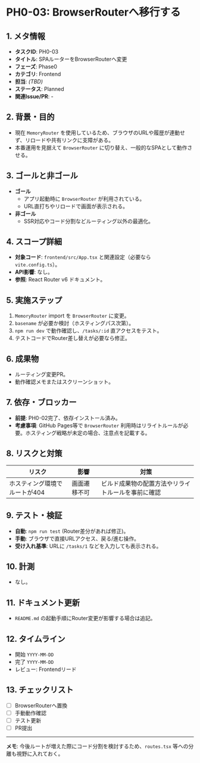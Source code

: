 # PH0-03: BrowserRouterへ移行する

## 1. メタ情報
- **タスクID**: PH0-03
- **タイトル**: SPAルーターをBrowserRouterへ変更
- **フェーズ**: Phase0
- **カテゴリ**: Frontend
- **担当**: _(TBD)_
- **ステータス**: Planned
- **関連Issue/PR**: -

## 2. 背景・目的
- 現在 `MemoryRouter` を使用しているため、ブラウザのURLや履歴が連動せず、リロードや共有リンクに支障がある。
- 本番運用を見据えて `BrowserRouter` に切り替え、一般的なSPAとして動作させる。

## 3. ゴールと非ゴール
- **ゴール**
  - アプリ起動時に `BrowserRouter` が利用されている。
  - URL直打ちやリロードで画面が表示される。
- **非ゴール**
  - SSR対応やコード分割などルーティング以外の最適化。

## 4. スコープ詳細
- **対象コード**: `frontend/src/App.tsx` と関連設定（必要なら `vite.config.ts`）。
- **API影響**: なし。
- **参照**: React Router v6 ドキュメント。

## 5. 実施ステップ
1. `MemoryRouter` import を `BrowserRouter` に変更。
2. `basename` が必要か検討（ホスティングパス次第）。
3. `npm run dev` で動作確認し、`/tasks/:id` 直アクセスをテスト。
4. テストコードでRouter差し替えが必要なら修正。

## 6. 成果物
- ルーティング変更PR。
- 動作確認メモまたはスクリーンショット。

## 7. 依存・ブロッカー
- **前提**: PH0-02完了、依存インストール済み。
- **考慮事項**: GitHub Pages等で `BrowserRouter` 利用時はリライトルールが必要。ホスティング戦略が未定の場合、注意点を記載する。

## 8. リスクと対策
| リスク | 影響 | 対策 |
| --- | --- | --- |
| ホスティング環境でルートが404 | 画面遷移不可 | ビルド成果物の配置方法やリライトルールを事前に確認 |

## 9. テスト・検証
- **自動**: `npm run test` (Router差分があれば修正)。
- **手動**: ブラウザで直接URLアクセス、戻る/進む操作。
- **受け入れ基準**: URLに `/tasks/1` などを入力しても表示される。

## 10. 計測
- なし。

## 11. ドキュメント更新
- `README.md` の起動手順にRouter変更が影響する場合は追記。

## 12. タイムライン
- 開始 `YYYY-MM-DD`
- 完了 `YYYY-MM-DD`
- レビュー: Frontendリード

## 13. チェックリスト
- [ ] BrowserRouterへ置換
- [ ] 手動動作確認
- [ ] テスト更新
- [ ] PR提出

---
**メモ**: 今後ルートが増えた際にコード分割を検討するため、`routes.tsx` 等への分離も視野に入れておく。
